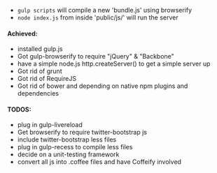 - `gulp scripts` will compile a new 'bundle.js' using browserify
- `node index.js` from inside 'public/js/' will run the server

#### Achieved:
- installed gulp.js
- Got gulp-browserify to require "jQuery" & "Backbone"
- have a simple node.js http.createServer() to get a simple server up
- Got rid of grunt
- Got rid of RequireJS
- Got rid of bower and depending on native npm plugins and dependencies

#### TODOS:
- plug in gulp-livereload
- Get browserify to require twitter-bootstrap js
- include twitter-bootstrap less files
- plug in gulp-recess to compile less files
- decide on a unit-testing framework
- convert all js into .coffee files and have Coffeify involved
